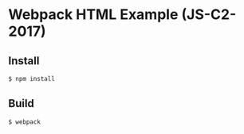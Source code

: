 # Webpack HTML Example (JS-C2-2017)

## Install

```bash
$ npm install
```


## Build

```bash
$ webpack
```
